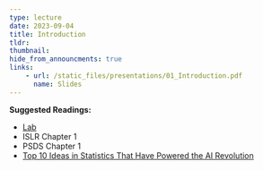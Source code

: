 ```yaml
---
type: lecture
date: 2023-09-04
title: Introduction
tldr: 
thumbnail: 
hide_from_announcments: true
links: 
    - url: /static_files/presentations/01_Introduction.pdf
      name: Slides
---
```

**Suggested Readings:**
- [Lab](https://github.com/phonchi/ISLP_labs/blob/main/Ch01-lab.ipynb)
- ISLR Chapter 1
- PSDS Chapter 1
- [Top 10 Ideas in Statistics That Have Powered the AI Revolution](https://statmodeling.stat.columbia.edu/2021/07/07/top-10-ideas-in-statistics-that-have-powered-the-ai-revolution/)


